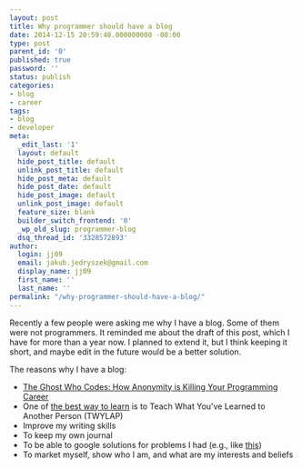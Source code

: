 ```yaml
---
layout: post
title: Why programmer should have a blog
date: 2014-12-15 20:59:48.000000000 -08:00
type: post
parent_id: '0'
published: true
password: ''
status: publish
categories:
- blog
- career
tags:
- blog
- developer
meta:
  _edit_last: '1'
  layout: default
  hide_post_title: default
  unlink_post_title: default
  hide_post_meta: default
  hide_post_date: default
  hide_post_image: default
  unlink_post_image: default
  feature_size: blank
  builder_switch_frontend: '0'
  _wp_old_slug: programmer-blog
  dsq_thread_id: '3328572893'
author:
  login: jj09
  email: jakub.jedryszek@gmail.com
  display_name: jj09
  first_name: ''
  last_name: ''
permalink: "/why-programmer-should-have-a-blog/"
---
```

<p>Recently a few people were asking me why I have a blog. Some of them were not programmers. It reminded me about the draft of this post, which I have for more than a year now. I planned to extend it, but I think keeping it short, and maybe edit in the future would be a better solution.</p>
<p>The reasons why I have a blog:</p>
<ul>
<li><a href="http://java.dzone.com/articles/ghost-who-codes-how-anonymity">The Ghost Who Codes: How Anonymity is Killing Your Programming Career</a></li>
<li>One of <a href="http://psychology.about.com/od/educationalpsychology/tp/effective-learning.htm">the best way to learn</a> is to Teach What You've Learned to Another Person (TWYLAP)</li>
<li>Improve my writing skills</li>
<li>To keep my own journal</li>
<li>To be able to google solutions for problems I had (e.g., like <a title="Cannot run JUnit tests, after debugging in ANTLRWorks" href="http://jj09.net/cannot-run-junit-tests-after-debugging-in-antlrworks/">this</a>)</li>
<li>To market myself, show who I am, and what are my interests and beliefs</li>
</ul>
